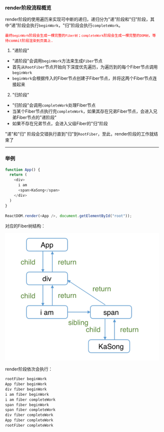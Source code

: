### render阶段流程概览

render阶段的使用遍历来实现可中断的递归，递归分为"递"阶段和"归"阶段，其中“递”阶段会执行`beginWork`，"归"阶段会执行`completeWork`。

<code style="color:red">最终`beginWork`阶段会生成一棵完整的`Fiber树`；`completeWork`阶段会生成一棵完整的`DOM树`，等待commit阶段渲染到页面上.</code>


1. "递阶段"
+ "递阶段"会调用`beginWork`方法来生成`Fiber`节点
+ 首先从`RootFiber`节点开始向下深度优先遍历，为遍历到的每个Fiber节点调用`beginWork`
+ `beginWork`会根据传入的Fiber节点创建子Fiber节点，并将这两个Fiber节点连接起来

2. "归阶段"
+ "归阶段"会调用`completeWork`处理Fiber节点
+ 当某个Fiber节点执行完`completeWork`，如果其存在兄弟Fiber节点，会进入兄弟Fiber节点的"递阶段"
+ 如果不存在兄弟节点，会进入父级Fiber的"归"阶段

"递"和"归" 阶段会交错执行直到"归"到`RootFiber`，至此，render阶段的工作就结束了

---

### 举例

```javascript
function App() {
  return (
    <div>
      i am
      <span>KaSong</span>
    </div>
  )
}

ReactDOM.render(<App />, document.getElementById("root"));
```

对应的Fiber树结构：

 ![](https://raw.githubusercontent.com/superwtt/MyFileRepository/main/image/React/fiber.png)

 render阶段依次会执行：
 ```javascript
 rootFiber beginWork
 App fiber beginWork
 div fiber beginWork
 i am fiber beginWork
 i am fiber completeWork
 span fiber beginWork
 span fiber completeWork
 div fiber completeWork
 App fiber completeWork
 rootFiber completeWork
 ```